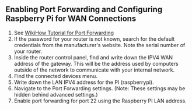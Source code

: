 ## Enabling Port Forwarding and Configuring Raspberry Pi for WAN Connections
1. See [WikiHow Tutorial for Port Forwarding](./wikihow.md)
2. If the password for your router is not known, search for the default credentials from the manufacturer's website. Note the serial number of your router.
3. Inside the router control panel, find and write down the IPV4 WAN address of the gateway. This will be the address used by computers outside of the network to communicate with your internal network.
3. Find the connected devices menu.
4. Write down the LAN IPV4 address for the PI (raspberrypi).
5. Navigate to the Port Forwarding settings. (Note: These settings may be hidden behind advanced settings.)
6. Enable port forwarding for port 22 using the Raspberry PI LAN address.
